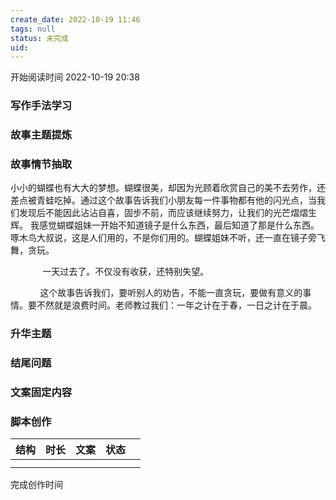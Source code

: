 ```yaml
---
create_date: 2022-10-19 11:46 
tags: null
status: 未完成  
uid: 
---
```



开始阅读时间 2022-10-19  20:38

### 写作手法学习


### 故事主题提炼


### 故事情节抽取
小小的蝴蝶也有大大的梦想。蝴蝶很美，却因为光顾着欣赏自己的美不去劳作，还差点被青蛙吃掉。通过这个故事告诉我们小朋友每一件事物都有他的闪光点，当我们发现后不能因此沾沾自喜，固步不前，而应该继续努力，让我们的光芒熠熠生辉。
我感觉蝴蝶姐妹一开始不知道镜子是什么东西，最后知道了那是什么东西。啄木鸟大叔说，这是人们用的，不是你们用的。蝴蝶姐妹不听，还一直在镜子旁飞舞，贪玩。

             一天过去了。不仅没有收获，还特别失望。

            这个故事告诉我们，要听别人的劝告，不能一直贪玩，要做有意义的事情。要不然就是浪费时间。老师教过我们：一年之计在于春，一日之计在于晨。

### 升华主题

### 结尾问题

### 文案固定内容


### 脚本创作

| 结构 | 时长 | 文案 | 状态 |     |
| ---- | ---- | ---- | ---- | --- |
|      |      |      |      |     |
|      |      |      |      |     |

完成创作时间  